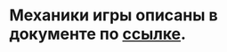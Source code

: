# Механики игры описаны в документе по [ссылке](https://docs.google.com/document/d/1E89bgUuJnvXP7vENMCBvJqhslRTeEezEIcJEyG1yGNQ/edit?usp=sharing).
